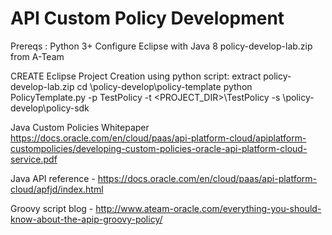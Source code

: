 # API Custom Policy Development

Prereqs :
	Python 3+
	Configure Eclipse with Java 8
	policy-develop-lab.zip from A-Team

CREATE
Eclipse Project Creation using python script:
extract policy-develop-lab.zip
cd <path>\policy-develop\policy-template
python PolicyTemplate.py -p TestPolicy -t <PROJECT_DIR>\TestPolicy -s <path>\policy-develop\policy-sdk

Java Custom Policies Whitepaper
https://docs.oracle.com/en/cloud/paas/api-platform-cloud/apiplatform-custompolicies/developing-custom-policies-oracle-api-platform-cloud-service.pdf

Java API reference - https://docs.oracle.com/en/cloud/paas/api-platform-cloud/apfjd/index.html

Groovy script blog  - http://www.ateam-oracle.com/everything-you-should-know-about-the-apip-groovy-policy/
